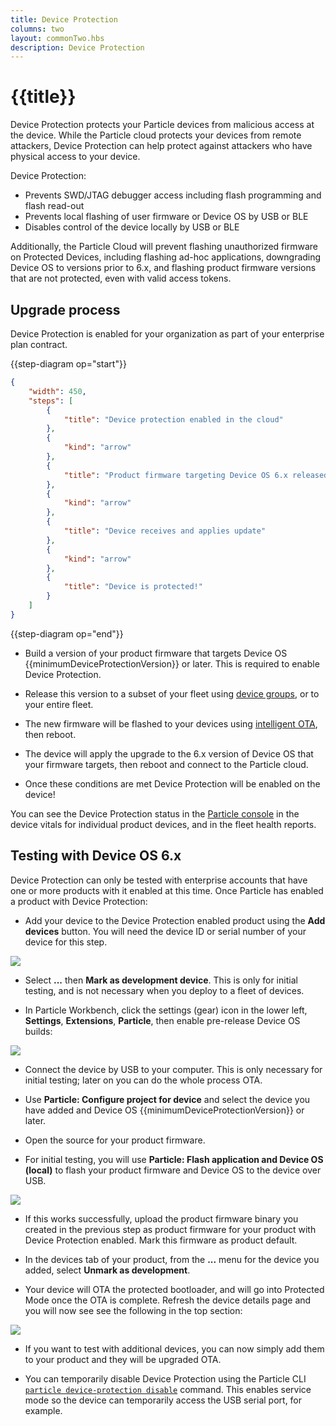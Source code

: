 ```yaml
---
title: Device Protection
columns: two
layout: commonTwo.hbs
description: Device Protection
---
```


# {{title}}

Device Protection protects your Particle devices from malicious access at the device. While the Particle cloud protects
your devices from remote attackers, Device Protection can help protect against attackers who have physical
access to your device.

Device Protection:

- Prevents SWD/JTAG debugger access including flash programming and flash read-out
- Prevents local flashing of user firmware or Device OS by USB or BLE
- Disables control of the device locally by USB or BLE

Additionally, the Particle Cloud will prevent flashing unauthorized firmware on Protected Devices, including flashing ad-hoc applications, downgrading Device OS to versions prior to 6.x, and flashing product firmware versions that are not protected, even with valid access tokens.


## Upgrade process

Device Protection is enabled for your organization as part of your enterprise plan contract.

{{step-diagram op="start"}}
```json
{
    "width": 450,
    "steps": [
        {
            "title": "Device protection enabled in the cloud"
        },
        {
            "kind": "arrow"
        },
        {
            "title": "Product firmware targeting Device OS 6.x released to devices"
        },
        {
            "kind": "arrow"
        },
        {
            "title": "Device receives and applies update"
        },
        {
            "kind": "arrow"
        },
        {
            "title": "Device is protected!"
        }
    ]
}
```
{{step-diagram op="end"}}

- Build a version of your product firmware that targets Device OS {{minimumDeviceProtectionVersion}} or later. This is required to enable Device Protection.

- Release this version to a subset of your fleet using [device groups](/getting-started/console/device-groups/), or to your entire fleet.

- The new firmware will be flashed to your devices using [intelligent OTA](/getting-started/cloud/ota-updates/#intelligent-firmware-releases), then reboot.

- The device will apply the upgrade to the 6.x version of Device OS that your firmware targets, then reboot and connect to the Particle cloud.

- Once these conditions are met Device Protection will be enabled on the device!

You can see the Device Protection status in the [Particle console](https://console.particle.io/) in the device vitals for individual product devices, and in the fleet health reports.

## Testing with Device OS 6.x

Device Protection can only be tested with enterprise accounts that have one or more products with it enabled at this time. Once Particle has enabled a product with Device Protection:

- Add your device to the Device Protection enabled product using the **Add devices** button. You will need the device ID or serial number of your device for this step.

![](/assets/images/device-protection/console-add-devices.png)

- Select **...** then **Mark as development device**. This is only for initial testing, and is not necessary when you deploy to a fleet of devices.

- In Particle Workbench, click the settings (gear) icon in the lower left, **Settings**, **Extensions**, **Particle**, then enable pre-release Device OS builds:

![](/assets/images/device-protection/workbench-enable-prerelease.png)

- Connect the device by USB to your computer. This is only necessary for initial testing; later on you can do the whole process OTA.

- Use **Particle: Configure project for device** and select the device you have added and Device OS {{minimumDeviceProtectionVersion}} or later.

- Open the source for your product firmware. 

- For initial testing, you will use **Particle: Flash application and Device OS (local)** to flash your product firmware and Device OS to the device over USB.

![](/assets/images/device-protection/workbench-flash.png)

- If this works successfully, upload the product firmware binary you created in the previous step as product firmware for your product with Device Protection enabled. Mark this firmware as product default.
	
- In the devices tab of your product, from the **...** menu for the device you added, select **Unmark as development**. 

- Your device will OTA the protected bootloader, and will go into Protected Mode once the OTA is complete. Refresh the device details page and you will now see see the following in the top section:

![](/assets/images/device-protection/console-active.png)

- If you want to test with additional devices, you can now simply add them to your product and they will be upgraded OTA.

- You can temporarily disable Device Protection using the Particle CLI [`particle device-protection disable`](/reference/developer-tools/cli/#particle-device-protection) command. This enables service mode so the device can temporarily access the USB serial port, for example.

